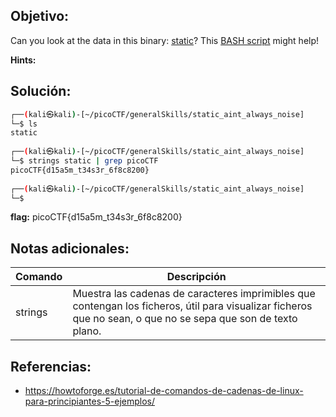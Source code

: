 ## Objetivo:
Can you look at the data in this binary: [static](https://mercury.picoctf.net/static/0f6ea599582dcce7b4f1ba94e3617baf/static)? This [BASH script](https://mercury.picoctf.net/static/0f6ea599582dcce7b4f1ba94e3617baf/ltdis.sh) might help!

**Hints:**

## Solución:

```bash
┌──(kali㉿kali)-[~/picoCTF/generalSkills/static_aint_always_noise]
└─$ ls
static
                                                                                   
┌──(kali㉿kali)-[~/picoCTF/generalSkills/static_aint_always_noise]
└─$ strings static | grep picoCTF
picoCTF{d15a5m_t34s3r_6f8c8200}
                                                                                   
┌──(kali㉿kali)-[~/picoCTF/generalSkills/static_aint_always_noise]
└─$
```


**flag:** picoCTF{d15a5m_t34s3r_6f8c8200}

## Notas adicionales:
| Comando | Descripción |
| --- | --- |
| strings | Muestra las cadenas de caracteres imprimibles que contengan los ficheros, útil para visualizar ficheros que no sean, o que no se sepa que son de texto plano. | 

## Referencias:
- https://howtoforge.es/tutorial-de-comandos-de-cadenas-de-linux-para-principiantes-5-ejemplos/